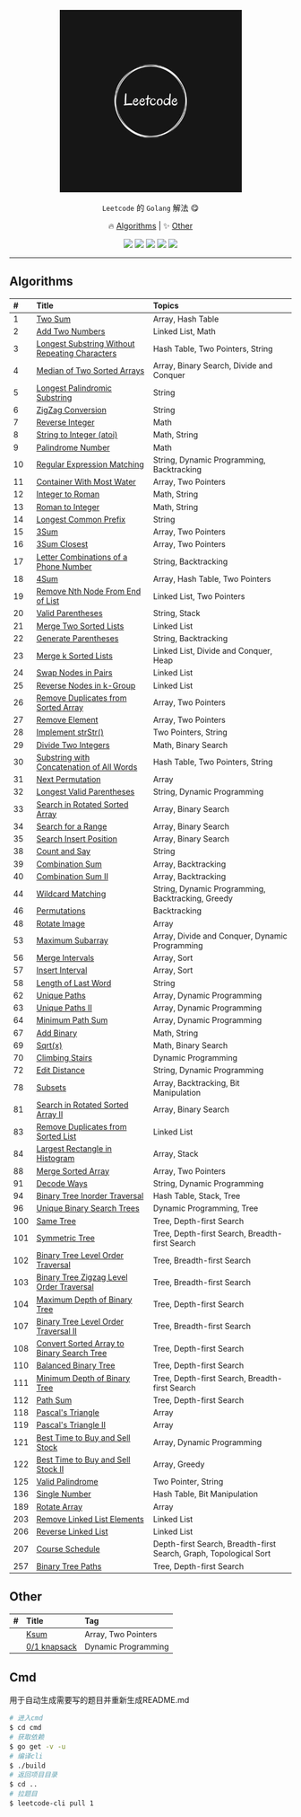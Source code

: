 <p align="center">
    <a href="https://github.com/ljun20160606/leetcode"><img src="doc/leetcode.jpeg" width="325"/></a>
</p>

<p align="center"> <code>Leetcode</code> 的 <code>Golang</code> 解法 😋</p>
<p align="center">
    🔥 <a href="#algorithms">Algorithms</a> |
    ✨ <a href="#other">Other</a>
</p>

<p align="center">
    <a href="https://github.com/ljun20160606/leetcode/blob/master/LICENSE"><img src="https://img.shields.io/badge/license-MIT-blue.svg"></a>
    <a href="https://travis-ci.org/ljun20160606/leetcode"><img src="https://travis-ci.org/ljun20160606/leetcode.svg?branch=master"></a>
    <a href="https://codecov.io/gh/ljun20160606/leetcode"><img src="https://codecov.io/gh/ljun20160606/leetcode/branch/master/graph/badge.svg"></a>
    <a href="https://gitter.im/ljun20160606/leetcode?utm_source=badge&utm_medium=badge&utm_campaign=pr-badge&utm_content=badge"><img src="https://badges.gitter.im/ljun20160606/leetcode.svg"></a>
    <a href="http://commitizen.github.io/cz-cli"><img src="https://img.shields.io/badge/commitizen-friendly-brightgreen.svg"></a>
</p>

***

## Algorithms

| #    | Title                                                                      | Topics                                            |
| :--- | :------------------------------------------------------------------------- | :------------------------------------------------ |
|1 | [Two Sum](algorithms/001/README.md) | Array, Hash Table |
|2 | [Add Two Numbers](algorithms/002/README.md) | Linked List, Math |
|3 | [Longest Substring Without Repeating Characters](algorithms/003/README.md) | Hash Table, Two Pointers, String |
|4 | [Median of Two Sorted Arrays](algorithms/004/README.md) | Array, Binary Search, Divide and Conquer |
|5 | [Longest Palindromic Substring](algorithms/005/README.md) | String |
|6 | [ZigZag Conversion](algorithms/006/README.md) | String |
|7 | [Reverse Integer](algorithms/007/README.md) | Math |
|8 | [String to Integer (atoi)](algorithms/008/README.md) | Math, String |
|9 | [Palindrome Number](algorithms/009/README.md) | Math |
|10 | [Regular Expression Matching](algorithms/010/README.md) | String, Dynamic Programming, Backtracking |
|11 | [Container With Most Water](algorithms/011/README.md) | Array, Two Pointers |
|12 | [Integer to Roman](algorithms/012/README.md) | Math, String |
|13 | [Roman to Integer](algorithms/013/README.md) | Math, String |
|14 | [Longest Common Prefix](algorithms/014/README.md) | String |
|15 | [3Sum](algorithms/015/README.md) | Array, Two Pointers |
|16 | [3Sum Closest](algorithms/016/README.md) | Array, Two Pointers |
|17 | [Letter Combinations of a Phone Number](algorithms/017/README.md) | String, Backtracking |
|18 | [4Sum](algorithms/018/README.md) | Array, Hash Table, Two Pointers |
|19 | [Remove Nth Node From End of List](algorithms/019/README.md) | Linked List, Two Pointers |
|20 | [Valid Parentheses](algorithms/020/README.md) | String, Stack |
|21 | [Merge Two Sorted Lists](algorithms/021/README.md) | Linked List |
|22 | [Generate Parentheses](algorithms/022/README.md) | String, Backtracking |
|23 | [Merge k Sorted Lists](algorithms/023/README.md) | Linked List, Divide and Conquer, Heap |
|24 | [Swap Nodes in Pairs](algorithms/024/README.md) | Linked List |
|25 | [Reverse Nodes in k-Group](algorithms/025/README.md) | Linked List |
|26 | [Remove Duplicates from Sorted Array](algorithms/026/README.md) | Array, Two Pointers |
|27 | [Remove Element](algorithms/027/README.md) | Array, Two Pointers |
|28 | [Implement strStr()](algorithms/028/README.md) | Two Pointers, String |
|29 | [Divide Two Integers](algorithms/029/README.md) | Math, Binary Search |
|30 | [Substring with Concatenation of All Words](algorithms/030/README.md) | Hash Table, Two Pointers, String |
|31 | [Next Permutation](algorithms/031/README.md) | Array |
|32 | [Longest Valid Parentheses](algorithms/032/README.md) | String, Dynamic Programming |
|33 | [Search in Rotated Sorted Array](algorithms/033/README.md) | Array, Binary Search |
|34 | [Search for a Range](algorithms/034/README.md) | Array, Binary Search |
|35 | [Search Insert Position](algorithms/035/README.md) | Array, Binary Search |
|38 | [Count and Say](algorithms/038/README.md) | String |
|39 | [Combination Sum](algorithms/039/README.md) | Array, Backtracking |
|40 | [Combination Sum II](algorithms/040/README.md) | Array, Backtracking |
|44 | [Wildcard Matching](algorithms/044/README.md) | String, Dynamic Programming, Backtracking, Greedy |
|46 | [Permutations](algorithms/046/README.md) | Backtracking |
|48 | [Rotate Image](algorithms/048/README.md) | Array |
|53 | [Maximum Subarray](algorithms/053/README.md) | Array, Divide and Conquer, Dynamic Programming |
|56 | [Merge Intervals](algorithms/056/README.md) | Array, Sort |
|57 | [Insert Interval](algorithms/057/README.md) | Array, Sort |
|58 | [Length of Last Word](algorithms/058/README.md) | String |
|62 | [Unique Paths](algorithms/062/README.md) | Array, Dynamic Programming |
|63 | [Unique Paths II](algorithms/063/README.md) | Array, Dynamic Programming |
|64 | [Minimum Path Sum](algorithms/064/README.md) | Array, Dynamic Programming |
|67 | [Add Binary](algorithms/067/README.md) | Math, String |
|69 | [Sqrt(x)](algorithms/069/README.md) | Math, Binary Search |
|70 | [Climbing Stairs](algorithms/070/README.md) | Dynamic Programming |
|72 | [Edit Distance](algorithms/072/README.md) | String, Dynamic Programming |
|78 | [Subsets](algorithms/078/README.md) | Array, Backtracking, Bit Manipulation |
|81 | [Search in Rotated Sorted Array II](algorithms/081/README.md) | Array, Binary Search |
|83 | [Remove Duplicates from Sorted List](algorithms/083/README.md) | Linked List |
|84 | [Largest Rectangle in Histogram](algorithms/084/README.md) | Array, Stack |
|88 | [Merge Sorted Array](algorithms/088/README.md) | Array, Two Pointers |
|91 | [Decode Ways](algorithms/091/README.md) | String, Dynamic Programming |
|94 | [Binary Tree Inorder Traversal](algorithms/094/README.md) | Hash Table, Stack, Tree |
|96 | [Unique Binary Search Trees](algorithms/096/README.md) | Dynamic Programming, Tree |
|100 | [Same Tree](algorithms/100/README.md) | Tree, Depth-first Search |
|101 | [Symmetric Tree](algorithms/101/README.md) | Tree, Depth-first Search, Breadth-first Search |
|102 | [Binary Tree Level Order Traversal](algorithms/102/README.md) | Tree, Breadth-first Search |
|103 | [Binary Tree Zigzag Level Order Traversal](algorithms/103/README.md) | Tree, Breadth-first Search |
|104 | [Maximum Depth of Binary Tree](algorithms/104/README.md) | Tree, Depth-first Search |
|107 | [Binary Tree Level Order Traversal II](algorithms/107/README.md) | Tree, Breadth-first Search |
|108 | [Convert Sorted Array to Binary Search Tree](algorithms/108/README.md) | Tree, Depth-first Search |
|110 | [Balanced Binary Tree](algorithms/110/README.md) | Tree, Depth-first Search |
|111 | [Minimum Depth of Binary Tree](algorithms/111/README.md) | Tree, Depth-first Search, Breadth-first Search |
|112 | [Path Sum](algorithms/112/README.md) | Tree, Depth-first Search |
|118 | [Pascal's Triangle](algorithms/118/README.md) | Array |
|119 | [Pascal's Triangle II](algorithms/119/README.md) | Array |
|121 | [Best Time to Buy and Sell Stock](algorithms/121/README.md) | Array, Dynamic Programming |
|122 | [Best Time to Buy and Sell Stock II](algorithms/122/README.md) | Array, Greedy |
|125 | [Valid Palindrome](algorithms/125/README.md) | Two Pointer, String |
|136 | [Single Number](algorithms/136/README.md) | Hash Table, Bit Manipulation |
|189 | [Rotate Array](algorithms/189/README.md) | Array |
|203 | [Remove Linked List Elements](algorithms/203/README.md) | Linked List |
|206 | [Reverse Linked List](algorithms/206/README.md) | Linked List |
|207 | [Course Schedule](algorithms/207/README.md) | Depth-first Search, Breadth-first Search, Graph, Topological Sort |
|257 | [Binary Tree Paths](algorithms/257/README.md) | Tree, Depth-first Search |

## Other

| #    | Title                                                  | Tag                 |
| :--- | :----------------------------------------------------- | :------------------ |
|      | [Ksum](algorithms/other/ksum.go)                       | Array, Two Pointers |
|      | [0/1 knapsack](algorithms/other/knapsack%20problem.go) | Dynamic Programming |

## Cmd

用于自动生成需要写的题目并重新生成README.md

```bash
# 进入cmd
$ cd cmd
# 获取依赖
$ go get -v -u
# 编译cli
$ ./build
# 返回项目目录
$ cd ..
# 拉题目
$ leetcode-cli pull 1
```

